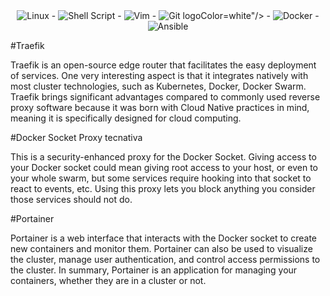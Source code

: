 <div align="center">
<img alt="Linux" src="https://img.shields.io/badge/Linux-FCC624?style=for-the-badge&logo=linux&logoColor=black" /> - <img alt="Shell Script" src="https://img.shields.io/badge/shell_script-%23121011.svg?style=for-the-badge&logo=gnu-bash&logoColor=white"/> - <img alt="Vim" src="https://img.shields.io/badge/VIM-%2311AB00.svg?style=for-the-badge&logo=vim&logoColor=white"/> - <img alt="Git" src="https://img.shields.io/badge/git-%23F05033.svg?style=for-the-badge&logo=git&
- <img alt="GitHub" src="https://img.shields.io/badge/github-%23121011.svg?style=for-the-badge&logo=github&logoColor=white"/> 
logoColor=white"/> -  <img alt="Docker" src="https://img.shields.io/badge/docker-%230db7ed.svg?style=for-the-badge&logo=docker&logoColor=white"/> - <img alt="Ansible" src="https://img.shields.io/badge/ansible-%231A1918.svg?style=for-the-badge&logo=ansible&logoColor=white"/>
</div>


#Traefik

Traefik is an open-source edge router that facilitates the easy deployment of services. One very interesting aspect is that it integrates natively with most cluster technologies, such as Kubernetes, Docker, Docker Swarm. 
Traefik brings significant advantages compared to commonly used reverse proxy software because it was born with Cloud Native practices in mind, meaning it is specifically designed for cloud computing.

#Docker Socket Proxy tecnativa

This is a security-enhanced proxy for the Docker Socket.
Giving access to your Docker socket could mean giving root access to your host, or even to your whole swarm, but some services require hooking into that socket to react to events, etc. Using this proxy lets you block anything you consider those services should not do.

#Portainer

Portainer is a web interface that interacts with the Docker socket to create new containers and monitor them.
Portainer can also be used to visualize the cluster, manage user authentication, and control access permissions to the cluster.
In summary, Portainer is an application for managing your containers, whether they are in a cluster or not.
